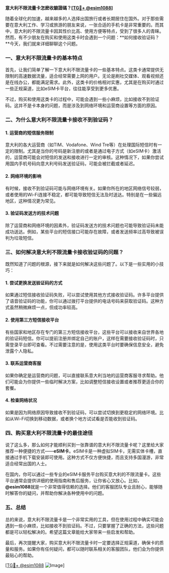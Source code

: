 **意大利不限流量卡怎麽收驗證碼？[[TG💪+ @esim1088](https://t.me/s/esim1088)]**

随着全球化的加速，越来越多的人选择出国旅行或者长期居住在国外。对于那些需要在意大利工作、学习或旅游的朋友来说，一张合适的手机卡是非常重要的。而其中，意大利的不限流量卡因其性价比高、使用方便等特点，受到了很多人的青睐。然而，有不少朋友在购买和使用这类卡时会遇到一个问题：**如何接收验证码？**今天，我们就来详细聊聊这个问题。

### 一、意大利不限流量卡的基本特点

首先，让我们简单了解一下意大利不限流量卡的一些基本特点。这类卡通常提供无限制的高速数据流量，适合经常需要上网的用户。无论是刷社交媒体、观看视频还是在线办公，都能满足需求。此外，这类卡的价格相对实惠，尤其是在购买时通过一些正规渠道，比如eSIM卡平台，往往能享受到更多优惠。

不过，购买和使用这类卡的过程中，可能会遇到一些小麻烦，比如接收不到验证码。这并不是卡本身的问题，而是涉及到网络环境和运营商设置等方面的原因。

### 二、为什么意大利不限流量卡接收不到验证码？

#### 1. **运营商的短信服务限制**
意大利的各大运营商（如TIM、Vodafone、Wind Tre等）在处理国际短信时有一定的限制。尤其是当你的号码是新注册的或者是通过电子方式（如eSIM卡）激活的，运营商可能会对短信的发送和接收进行一定的审核。这种情况下，如果你尝试用国内手机号码向意大利号码发送验证码，可能会被拦截或者延迟。

#### 2. **网络环境的影响**
有时候，接收不到验证码可能与网络环境有关。如果你所在的地区网络信号较弱，或者使用的Wi-Fi连接不稳定，都可能导致短信无法及时送达。特别是在一些偏远地区，这种情况更为常见。

#### 3. **验证码发送方的技术问题**
除了运营商和网络环境的因素外，验证码发送方的技术问题也可能导致验证码未能成功送达。例如，某些平台的短信接口可能存在故障，或者发送频率过高导致被误判为垃圾短信。

### 三、如何解决意大利不限流量卡接收验证码的问题？

既然知道了问题的根源，接下来就是如何解决这些问题了。以下是一些实用的小技巧：

#### 1. **尝试更换发送验证码的方式**
如果通过短信接收验证码失败，可以尝试使用其他方式接收验证码。许多平台提供了语音验证码的功能，你可以通过拨打平台提供的电话号码来获取验证码。这种方式虽然稍微麻烦一点，但成功率较高。

#### 2. **使用第三方短信接收平台**
有些国家和地区存在专门的第三方短信接收平台，这些平台可以接收来自世界各地的验证码短信。你可以提前注册并绑定自己的账户，这样在需要接收验证码时，只需登录平台即可查看。不过需要注意的是，使用这类平台时要确保信息安全，避免泄露个人隐私。

#### 3. **联系运营商客服**
如果你确定是运营商的问题，可以直接联系意大利当地的运营商客服寻求帮助。他们可能会为你提供一些临时解决方案，比如调整短信接收设置或者推荐更适合你的套餐。

#### 4. **检查网络状况**
如果是因为网络原因导致接收不到验证码，可以尝试切换到更稳定的网络环境。比如从Wi-Fi切换到移动数据，或者换个地方试试看是否能收到验证码。

### 四、购买意大利不限流量卡的最佳途径

说了这么多，那么如何才能顺利买到一张靠谱的意大利不限流量卡呢？这里给大家推荐一种便捷的方式——**eSIM卡**。eSIM卡是一种虚拟SIM卡，无需实体卡槽，直接通过手机下载安装即可使用。这种方式不仅方便快捷，而且支持多国漫游，非常适合经常出国的人士。

在国内，你可以通过一些专业的eSIM卡服务平台购买意大利的不限流量卡。这些平台通常会提供详细的使用指南和售后服务，让你省心又放心。比如，**@esim1088**就是一个非常值得信赖的选择。他们的客服团队专业且耐心，能够随时解答你的疑问，并帮助你解决各种使用中的问题。

### 五、总结

总的来说，意大利不限流量卡是一个非常实用的工具，但在使用过程中确实可能会遇到一些小麻烦，比如接收不到验证码。不过，只要掌握了正确的方法，这些问题都是可以轻松解决的。希望这篇文章能给大家带来一些启发和帮助。

最后，再次提醒大家，购买意大利不限流量卡时一定要选择正规渠道，确保卡的质量和服务。如果你有任何疑问，都可以随时联系相关的客服团队，他们会为你提供最贴心的帮助。

[[TG💪+ @esim1088](https://t.me/s/esim1088) ![Image](https://i.postimg.cc/4NQfJmqS/Snipaste-2025-05-13-00-14-12.png)]